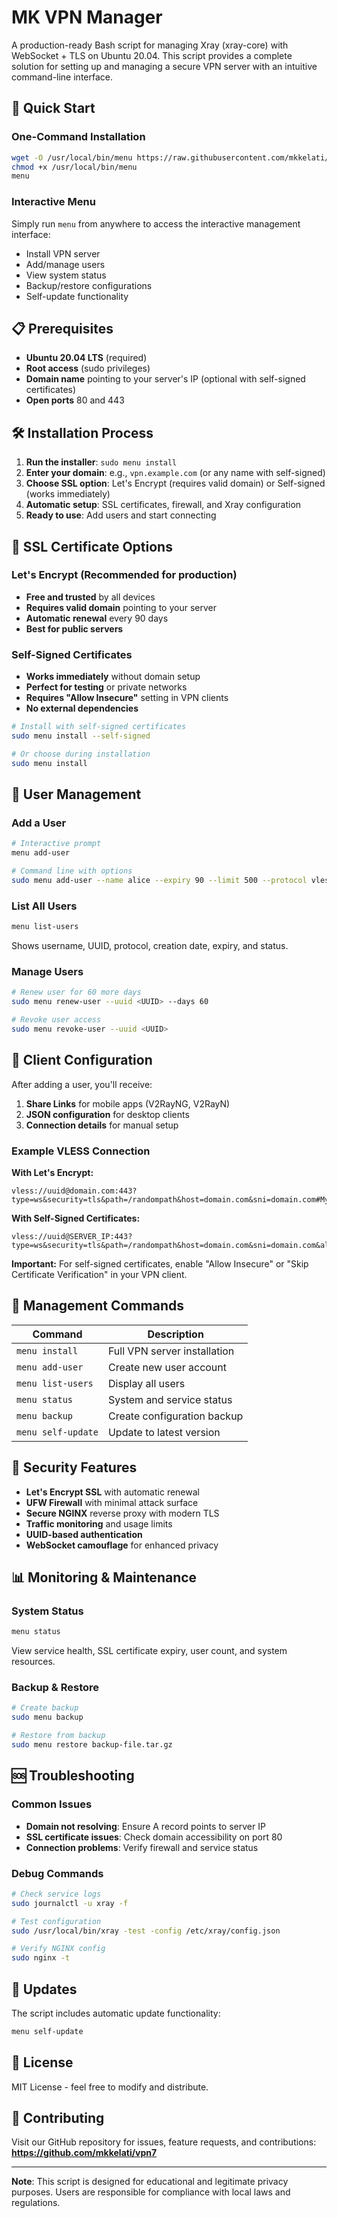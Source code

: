 # MK VPN Manager

A production-ready Bash script for managing Xray (xray-core) with WebSocket + TLS on Ubuntu 20.04. This script provides a complete solution for setting up and managing a secure VPN server with an intuitive command-line interface.

## 🚀 Quick Start

### One-Command Installation
```bash
wget -O /usr/local/bin/menu https://raw.githubusercontent.com/mkkelati/vpn7/main/mk-vpn.sh
chmod +x /usr/local/bin/menu
menu
```

### Interactive Menu
Simply run `menu` from anywhere to access the interactive management interface:
- Install VPN server
- Add/manage users
- View system status  
- Backup/restore configurations
- Self-update functionality

## 📋 Prerequisites

- **Ubuntu 20.04 LTS** (required)
- **Root access** (sudo privileges)
- **Domain name** pointing to your server's IP (optional with self-signed certificates)
- **Open ports** 80 and 443

## 🛠 Installation Process

1. **Run the installer**: `sudo menu install`
2. **Enter your domain**: e.g., `vpn.example.com` (or any name with self-signed)
3. **Choose SSL option**: Let's Encrypt (requires valid domain) or Self-signed (works immediately)
4. **Automatic setup**: SSL certificates, firewall, and Xray configuration
5. **Ready to use**: Add users and start connecting

## 🔐 SSL Certificate Options

### Let's Encrypt (Recommended for production)
- **Free and trusted** by all devices
- **Requires valid domain** pointing to your server
- **Automatic renewal** every 90 days
- **Best for public servers**

### Self-Signed Certificates
- **Works immediately** without domain setup
- **Perfect for testing** or private networks
- **Requires "Allow Insecure"** setting in VPN clients
- **No external dependencies**

```bash
# Install with self-signed certificates
sudo menu install --self-signed

# Or choose during installation
sudo menu install
```

## 👥 User Management

### Add a User
```bash
# Interactive prompt
menu add-user

# Command line with options
sudo menu add-user --name alice --expiry 90 --limit 500 --protocol vless
```

### List All Users
```bash
menu list-users
```
Shows username, UUID, protocol, creation date, expiry, and status.

### Manage Users
```bash
# Renew user for 60 more days
sudo menu renew-user --uuid <UUID> --days 60

# Revoke user access
sudo menu revoke-user --uuid <UUID>
```

## 📱 Client Configuration

After adding a user, you'll receive:

1. **Share Links** for mobile apps (V2RayNG, V2RayN)
2. **JSON configuration** for desktop clients
3. **Connection details** for manual setup

### Example VLESS Connection

**With Let's Encrypt:**
```
vless://uuid@domain.com:443?type=ws&security=tls&path=/randompath&host=domain.com&sni=domain.com#MyVPN_VLESS
```

**With Self-Signed Certificates:**
```
vless://uuid@SERVER_IP:443?type=ws&security=tls&path=/randompath&host=domain.com&sni=domain.com&allowInsecure=1#MyVPN_VLESS_SelfSigned
```

**Important:** For self-signed certificates, enable "Allow Insecure" or "Skip Certificate Verification" in your VPN client.

## 🔧 Management Commands

| Command | Description |
|---------|-------------|
| `menu install` | Full VPN server installation |
| `menu add-user` | Create new user account |
| `menu list-users` | Display all users |
| `menu status` | System and service status |
| `menu backup` | Create configuration backup |
| `menu self-update` | Update to latest version |

## 🔐 Security Features

- **Let's Encrypt SSL** with automatic renewal
- **UFW Firewall** with minimal attack surface
- **Secure NGINX** reverse proxy with modern TLS
- **Traffic monitoring** and usage limits
- **UUID-based authentication**
- **WebSocket camouflage** for enhanced privacy

## 📊 Monitoring & Maintenance

### System Status
```bash
menu status
```
View service health, SSL certificate expiry, user count, and system resources.

### Backup & Restore
```bash
# Create backup
sudo menu backup

# Restore from backup
sudo menu restore backup-file.tar.gz
```

## 🆘 Troubleshooting

### Common Issues
- **Domain not resolving**: Ensure A record points to server IP
- **SSL certificate issues**: Check domain accessibility on port 80
- **Connection problems**: Verify firewall and service status

### Debug Commands
```bash
# Check service logs
sudo journalctl -u xray -f

# Test configuration
sudo /usr/local/bin/xray -test -config /etc/xray/config.json

# Verify NGINX config
sudo nginx -t
```

## 🔄 Updates

The script includes automatic update functionality:
```bash
menu self-update
```

## 📝 License

MIT License - feel free to modify and distribute.

## 🤝 Contributing

Visit our GitHub repository for issues, feature requests, and contributions:
**https://github.com/mkkelati/vpn7**

---

**Note**: This script is designed for educational and legitimate privacy purposes. Users are responsible for compliance with local laws and regulations.